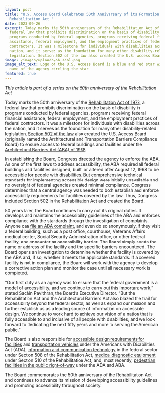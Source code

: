 ```yaml
---
layout: post
title: "U.S. Access Board Celebrates 50th Anniversary of its Formation and the
  Rehabilitation Act "
date: 2023-09-26
excerpt: Today marks the 50th anniversary of the Rehabilitation Act of 1973, a
  federal law that prohibits discrimination on the basis of disability in
  programs conducted by federal agencies, programs receiving federal financial
  assistance, federal employment, and the employment practices of federal
  contractors. It was a milestone for individuals with disabilities across the
  nation, and it serves as the foundation for many other disability-related
  legislation. Section 502 of the law also created the U.S. Access Board . . .
image: /images/uploads/ab-seal.png
image_alt_text: Logo of the U.S. Access Board is a blue and red star with the
  name of the agency circling the star
featured: true
---
```


*This article is part of a series on the 50th anniversary of the Rehabilitation Act*   

Today marks the 50th anniversary of the [Rehabilitation Act of 1973](https://www.access-board.gov/law/ra.html), a federal law that prohibits discrimination on the basis of disability in programs conducted by federal agencies, programs receiving federal financial assistance, federal employment, and the employment practices of federal contractors. It was a milestone for individuals with disabilities across the nation, and it serves as the foundation for many other disability-related legislation. [Section 502 of the law](https://www.access-board.gov/law/ra.html#section-502-the-access-board) also created the U.S. Access Board (originally named the Architectural and Transportation Barriers Compliance Board) to ensure access to federal buildings and facilities under the [Architectural Barriers Act (ABA) of 1968](https://www.access-board.gov/aba/). 

In establishing the Board, Congress directed the agency to enforce the ABA. As one of the first laws to address accessibility, the ABA required all federal buildings and facilities designed, built, or altered after August 12, 1968 to be accessible for people with disabilities. But comprehensive technical standards for implementing accessible design were initially unavailable and no oversight of federal agencies created minimal compliance. Congress determined that a central agency was needed to both establish and enforce accessibility requirements for facilities covered by the law. Thus, Congress included Section 502 in the Rehabilitation Act and created the Board. 

50 years later, the Board continues to carry out its original duties. It develops and maintains the accessibility guidelines of the ABA and enforces compliance with the standards through the investigation of complaints. Anyone can [file an ABA complaint](https://www.access-board.gov/enforcement/), and even do so anonymously, if they visit a federal building, such as a post office, courthouse, Veterans Affairs medical center, Social Security Administration office, or other federal facility, and encounter an accessibility barrier. The Board simply needs the name or address of the facility and the specific barriers encountered. The Board opens an investigation to determine whether the facility is covered by the ABA and, if so, whether it meets the applicable standards. If a covered facility is not in compliance, the Board will work with the agency to develop a corrective action plan and monitor the case until all necessary work is completed. 

“Our first duty as an agency was to ensure that the federal government is a model of accessibility, and we continue to carry out this important work,” stated Sachin Pavithran, the Board’s Executive Director. “But the Rehabilitation Act and the Architectural Barriers Act also blazed the trail for accessibility beyond the federal sector, as well as expand our mission and further establish us as a leading source of information on accessible design. We continue to work hard to achieve our vision of a nation that is fully accessible to and inclusive of all people with disabilities, and we look forward to dedicating the next fifty years and more to serving the American public.” 

The Board is also responsible for [accessible design requirements for facilities](https://www.access-board.gov/ada/) and [transportation vehicles](https://www.access-board.gov/ada/vehicles/) under the Americans with Disabilities Act (ADA), [information and communication technology](https://www.access-board.gov/ict/) in the federal sector under Section 508 of the Rehabilitation Act, [medical diagnostic equipment](https://www.access-board.gov/mde/) under Section 510 of the Rehabilitation Act, and, most recently, [pedestrian facilities in the public right-of-way](https://www.access-board.gov/prowag/) under the ADA and ABA. 

The Board commemorates the 50th anniversary of the Rehabilitation Act and continues to advance its mission of developing accessibility guidelines and promoting accessibility throughout society.

